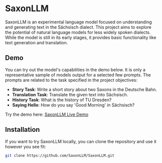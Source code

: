 # SaxonLLM

SaxonLLM is an experimental language model focused on understanding and generating text in the Sächsisch dialect. This project aims to explore the potential of natural language models for less widely spoken dialects. While the model is still in its early stages, it provides basic functionality like text generation and translation.

## Demo

You can try out the model's capabilities in the demo below. It is only a representative sample of models output for a selected few prompts. The prompts are related to the task specified in the project objectives:

- **Story Task**: Write a short story about two Saxons in the Deutsche Bahn.
- **Translation Task**: Translate the given text into Sächsisch.
- **History Task**: What is the history of TU Dresden?
- **Saying Hello**: How do you say 'Good Morning' in Sächsisch?

Try the demo here: [SaxonLLM Live Demo](https://deployment-e4xx.onrender.com/)

## Installation

If you want to try SaxonLLM locally, you can clone the repository and use it however you see fit:

```bash
git clone https://github.com/SaxonLLM/SaxonLLM.git
